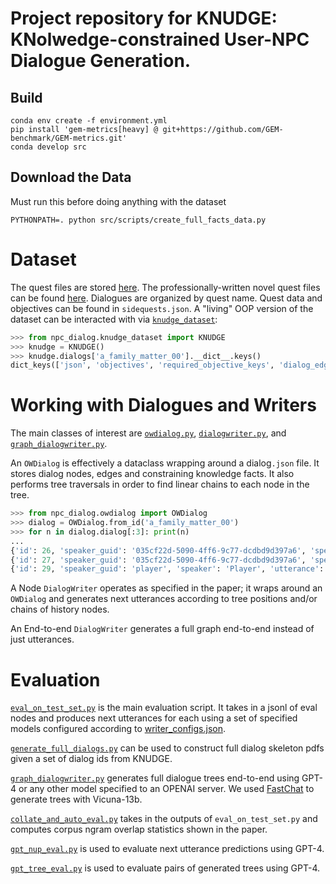 # Project repository for **KNUDGE**: **KN**olwedge-constrained **U**ser-NPC **D**ialogue **G**eneration. 


## Build
```angular2html
conda env create -f environment.yml
pip install 'gem-metrics[heavy] @ git+https://github.com/GEM-benchmark/GEM-metrics.git'
conda develop src 
```
## Download the Data
Must run this before doing anything with the dataset
```angular2html
PYTHONPATH=. python src/scripts/create_full_facts_data.py
```


# Dataset
The quest files are stored [here](data/OuterWorlds/quest_files).
The professionally-written novel quest files can be found [here](data/OuterWorlds/writer_quests). Dialogues are organized by quest name. Quest data and objectives can be found in `sidequests.json`. A "living" OOP version of the dataset can be interacted with via [`knudge_dataset`](src/npc_dialog/knudge_dataset.py):
```python
>>> from npc_dialog.knudge_dataset import KNUDGE
>>> knudge = KNUDGE()
>>> knudge.dialogs['a_family_matter_00'].__dict__.keys()
dict_keys(['json', 'objectives', 'required_objective_keys', 'dialog_edges', 'conversation', 'dialog', 'has_node_annotations', 'is_final_dialog', 'id', 'quest_name', 'in_objective', 'out_objective', 'participants', 'bio', 'support_dict', 'edges', 'nodes', 'start_node_id', 'start_node', 'forced_sequences', 'newcount', 'chain_cache', 'cached_objective_prompt'])
```

# Working with Dialogues and Writers
The main classes of interest are
[`owdialog.py`](src/npc_dialog/owdialog.py), [`dialogwriter.py`](src/npc_dialog/dialogwriter.py), and [`graph_dialogwriter.py`](src/npc_dialog/graph_dialogwriter.py).

An `OWDialog` is effectively a dataclass wrapping around a dialog`.json` file. It stores dialog nodes, edges and constraining knowledge facts. It also performs tree traversals in order to find linear chains to each node in the tree.

```python
>>> from npc_dialog.owdialog import OWDialog
>>> dialog = OWDialog.from_id('a_family_matter_00')
>>> for n in dialog.dialog[:3]: print(n)
...
{'id': 26, 'speaker_guid': '035cf22d-5090-4ff6-9c77-dcdbd9d397a6', 'speaker': 'Agnes_Needham (Female)', 'utterance': "Oh, thank you for stopping! Everyone acts like nothing's wrong. Like my little boy isn't at risk of being eaten by some vile creature!", 'support_knowledge': ['O0_S1', 'O0_B1', 'O0_B2', 'agnes_needham_01', 'agnes_needham_02', 'agnes_needham_03', 'agnes_needham_04', 'tucker_needham_04']}
{'id': 27, 'speaker_guid': '035cf22d-5090-4ff6-9c77-dcdbd9d397a6', 'speaker': 'Agnes_Needham (Female)', 'utterance': 'Please, you have to help me get my little Tucker back! He ran away and is going to get himself killed! Oh, I just know a raptidon is melting him with acid as we speak!', 'support_knowledge': ['O0_S1', 'agnes_needham_01', 'agnes_needham_02', 'agnes_needham_03', 'tucker_needham_04', 'raptidon_01']}
{'id': 29, 'speaker_guid': 'player', 'speaker': 'Player', 'utterance': "Your child is missing? Where'd you last see him?", 'support_knowledge': ['O0_S1']}
```

A Node `DialogWriter` operates as specified in the paper; it wraps around an `OWDialog` and generates next utterances according to tree positions and/or chains of history nodes.

An End-to-end `DialogWriter` generates a full graph end-to-end instead of just utterances. 

# Evaluation

[`eval_on_test_set.py`](src/evaluation/eval_on_test_set.py) is the main evaluation script. It takes in a jsonl of eval nodes and produces next utterances for each using a set of specified models configured according to [writer_configs.json](configs/writer_configs.json).

[`generate_full_dialogs.py`](src/evaluation/generate_full_dialogs.py)
can be used to construct full dialog skeleton pdfs given a set of dialog ids from KNUDGE.

[`graph_dialogwriter.py`](src/npc_dialog/graph_dialogwriter.py) generates full dialogue trees end-to-end using GPT-4 or any other model specified to an OPENAI server.  We used [FastChat](https://github.com/lm-sys/FastChat/blob/main/docs/openai_api.md) to generate trees with Vicuna-13b.

[`collate_and_auto_eval.py`](src/evaluation/collate_and_auto_eval.py) takes in the outputs of `eval_on_test_set.py` and computes corpus ngram overlap statistics shown in the paper.

[`gpt_nup_eval.py`](src/evaluation/gpt_nup_eval.py) is used to evaluate next utterance predictions using GPT-4.

[`gpt_tree_eval.py`](src/evaluation/gpt_tree_eval.py) is used to evaluate pairs of generated trees using GPT-4.